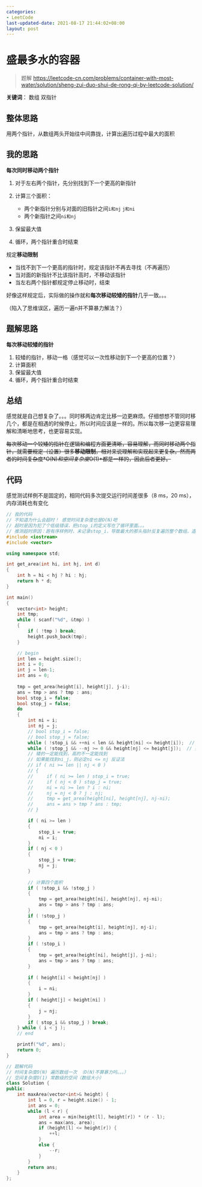 ```yaml
---
categories:
- LeetCode
last-updated-date: 2021-08-17 21:44:02+08:00
layout: post
---
```


# 盛最多水的容器

> 题解 <https://leetcode-cn.com/problems/container-with-most-water/solution/sheng-zui-duo-shui-de-rong-qi-by-leetcode-solution/>

**关键词**： 数组 双指针

## 整体思路

用两个指针，从数组两头开始往中间靠拢，计算出遍历过程中最大的面积

## 我的思路

**每次同时移动两个指针**

1. 对于左右两个指针，先分别找到下一个更高的新指针
2. 计算三个面积：

   - 两个新指针分别与对面的旧指针之间`i和nj` `j和ni`
   - 两个新指针之间`ni和nj`
3. 保留最大值
4. 循环，两个指针重合时结束

规定**移动限制**

- 当找不到下一个更高的指针时，规定该指针不再去寻找（不再遍历）
- 当对面的新指针不比该指针高时，不移动该指针
- 当左右两个指针都规定停止移动时，结束

好像这样规定后，实际做的操作就和**每次移动较矮的指针**几乎一致。。。

（陷入了思维误区，遍历一遍n并不算暴力解法？）

## 题解思路

**每次移动较矮的指针**

1. 较矮的指针，移动一格（感觉可以一次性移动到下一个更高的位置？）
2. 计算面积
3. 保留最大值
4. 循环，两个指针重合时结束

## 总结

感觉就是自己想复杂了。。。同时移两边肯定比移一边更麻烦。仔细想想不管同时移几个，都是在相遇的时候停止，所以时间应该是一样的。所以每次移一边更容易理解和清晰地思考，也更容易实现。

~~每次移动一个较矮的指针在逻辑和编程方面更清晰，容易理解，而同时移动两个指针，就需要规定（设置）很多**移动限制**，相对来说理解和实现起来更复杂。然而两者的时间复杂度*O(N)*和空间复杂度*O(1)*都是一样的，因此后者更好。~~

## 代码

感觉测试样例不是固定的，相同代码多次提交运行时间差很多（8 ms，20 ms），内存消耗也有变化

```c++
// 我的代码
// 不知道为什么会超时！ 感觉时间复杂度也是O(N)吧
// 超时是因为犯了个低级错误，把stop_i的定义写在了循环里面。。。
// 推测超时原因：跑有序样例时，未记录stop_i，导致最大的那头指针反复遍历整个数组，造成超时
#include <iostream>
#include <vector>

using namespace std;

int get_area(int hi, int hj, int d)
{
    int h = hi < hj ? hi : hj;
    return h * d;
}

int main()
{
    vector<int> height;
    int tmp;
    while ( scanf("%d", &tmp) )
    {
        if ( !tmp ) break;
        height.push_back(tmp);
    }

    // begin
    int len = height.size();
    int i = 0;
    int j = len-1;
    int ans = 0;
    
    tmp = get_area(height[i], height[j], j-i);
    ans = tmp > ans ? tmp : ans;
    bool stop_i = false;
    bool stop_j = false;
    do
    {
        int ni = i;
        int nj = j;
        // bool stop_i = false;
        // bool stop_j = false;
        while ( !stop_i && ++ni < len && height[ni] <= height[i]);  // 找到下一个大于i的值
        while ( !stop_j && --nj >= 0 && height[nj] <= height[j]);  // 找到下一个大于i的值
        // 矮的一定能找到，高的不一定能找到
        // 如果能找到ni_j，则必定ni <= nj 反证法        
        // if ( ni >= len || nj < 0 )
        // {
        //     if ( ni >= len ) stop_i = true;
        //     if ( nj < 0 ) stop_j = true;
        //     ni = ni >= len ? i : ni;
        //     nj = nj < 0 ? j : nj;
        //     tmp = get_area(height[ni], height[nj], nj-ni);
        //     ans = ans > tmp ? ans : tmp;
        // }

        if ( ni >= len )
        {
            stop_i = true;
            ni = i;
        }
        if ( nj < 0 )
        {
            stop_j = true;
            nj = j;
        }
        
        // 计算四个面积
        if ( !stop_i && !stop_j )
        {
            tmp = get_area(height[ni], height[nj], nj-ni);
            ans = tmp > ans ? tmp : ans;
        }
        if ( !stop_j )
        {
            tmp = get_area(height[i], height[nj], nj-i);
            ans = tmp > ans ? tmp : ans;
        }
        if ( !stop_i )
        {
            tmp = get_area(height[ni], height[j], j-ni);
            ans = tmp > ans ? tmp : ans;
        }
        
        if ( height[i] < height[nj] )
        {
            i = ni;
        }
        if ( height[j] < height[ni] )
        {
            j = nj;
        }
        if ( stop_i && stop_j ) break;
    } while ( i < j );
    // end

    printf("%d", ans);
    return 0;
}
```

```c++
// 题解代码
// 时间复杂度O(N) 遍历数组一次 （O(N)不算暴力吗。。。）
// 空间复杂度O(1) 常数级的空间（数组大小）
class Solution {
public:
    int maxArea(vector<int>& height) {
        int l = 0, r = height.size() - 1;
        int ans = 0;
        while (l < r) {
            int area = min(height[l], height[r]) * (r - l);
            ans = max(ans, area);
            if (height[l] <= height[r]) {
                ++l;
            }
            else {
                --r;
            }
        }
        return ans;
    }
};
```